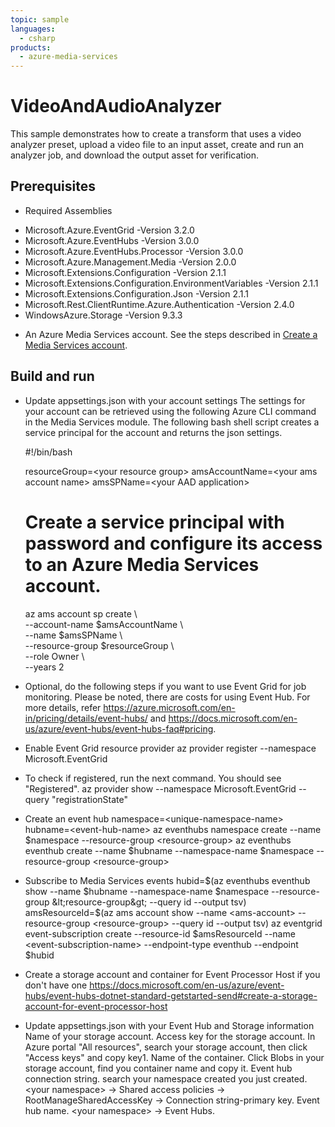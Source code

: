 ```yaml
---
topic: sample
languages:
  - csharp
products:
  - azure-media-services
---
```


# VideoAndAudioAnalyzer

This sample demonstrates how to create a transform that uses a video analyzer preset, upload a video file to an input asset, create and run an analyzer job, and download the output asset for verification.

## Prerequisites

* Required Assemblies

- Microsoft.Azure.EventGrid -Version 3.2.0
- Microsoft.Azure.EventHubs -Version 3.0.0
- Microsoft.Azure.EventHubs.Processor -Version 3.0.0
- Microsoft.Azure.Management.Media -Version 2.0.0
- Microsoft.Extensions.Configuration -Version 2.1.1
- Microsoft.Extensions.Configuration.EnvironmentVariables -Version 2.1.1
- Microsoft.Extensions.Configuration.Json -Version 2.1.1
- Microsoft.Rest.ClientRuntime.Azure.Authentication -Version 2.4.0
- WindowsAzure.Storage -Version 9.3.3

* An Azure Media Services account. See the steps described in [Create a Media Services account](https://docs.microsoft.com/azure/media-services/latest/create-account-cli-quickstart).

## Build and run

* Update appsettings.json with your account settings The settings for your account can be retrieved using the following Azure CLI command in the Media Services module. The following bash shell script creates a service principal for the account and returns the json settings.

    #!/bin/bash

    resourceGroup=&lt;your resource group&gt;
    amsAccountName=&lt;your ams account name&gt;
    amsSPName=&lt;your AAD application&gt;

    # Create a service principal with password and configure its access to an Azure Media Services account.
    az ams account sp create \\\
    --account-name $amsAccountName \\\
    --name $amsSPName \\\
    --resource-group $resourceGroup \\\
    --role Owner \\\
    --years 2

* Optional, do the following steps if you want to use Event Grid for job monitoring. Please be noted, there are costs for using Event Hub. For more details, refer https://azure.microsoft.com/en-in/pricing/details/event-hubs/ and https://docs.microsoft.com/en-us/azure/event-hubs/event-hubs-faq#pricing.

- Enable Event Grid resource provider
  az provider register --namespace Microsoft.EventGrid

- To check if registered, run the next command. You should see "Registered".
  az provider show --namespace Microsoft.EventGrid --query "registrationState"

- Create an event hub
  namespace=&lt;unique-namespace-name&gt;
  hubname=&lt;event-hub-name&gt;
  az eventhubs namespace create --name $namespace --resource-group &lt;resource-group&gt;
  az eventhubs eventhub create --name $hubname --namespace-name $namespace --resource-group &lt;resource-group&gt;

- Subscribe to Media Services events
  hubid=$(az eventhubs eventhub show --name $hubname --namespace-name $namespace --resource-group &lt;resource-group&gt; --query id --output tsv)
  amsResourceId=$(az ams account show --name &lt;ams-account&gt; --resource-group &lt;resource-group&gt; --query id --output tsv)
  az eventgrid event-subscription create --resource-id $amsResourceId --name &lt;event-subscription-name&gt; --endpoint-type eventhub --endpoint $hubid

- Create a storage account and container for Event Processor Host if you don't have one
  https://docs.microsoft.com/en-us/azure/event-hubs/event-hubs-dotnet-standard-getstarted-send#create-a-storage-account-for-event-processor-host

- Update appsettings.json with your Event Hub and Storage information
  Name of your storage account.
  Access key for the storage account. In Azure portal "All resources", search your storage account, then click "Access keys" and copy key1.
  Name of the container. Click Blobs in your storage account, find you container name and copy it.
  Event hub connection string. search your namespace created you just created. &lt;your namespace&gt; -&gt; Shared access policies -&gt; RootManageSharedAccessKey -&gt; Connection string-primary key.
  Event hub name.  &lt;your namespace&gt; -&gt; Event Hubs.
